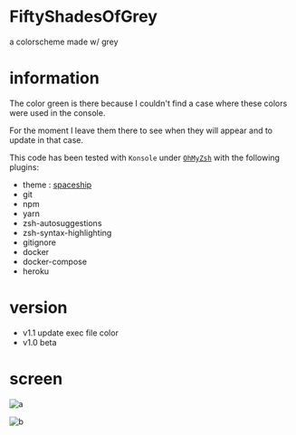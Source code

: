 # FiftyShadesOfGrey
a colorscheme made w/ grey

# information
The color green is there because I couldn't find a case where these colors were used in the console.

For the moment I leave them there to see when they will appear and to update in that case.

This code has been tested with `Konsole` under [`OhMyZsh`](https://ohmyz.sh/) with the following plugins:
- theme : [spaceship](https://github.com/denysdovhan/spaceship-prompt)
- git 
- npm 
- yarn 
- zsh-autosuggestions 
- zsh-syntax-highlighting 
- gitignore 
- docker 
- docker-compose 
- heroku

# version
- v1.1 update exec file color
- v1.0 beta

# screen

![a](https://github.com/bouteillerAlan/FiftyShadesOfGrey/blob/main/assets/Screenshot_20210324_204517.png)

![b](https://github.com/bouteillerAlan/FiftyShadesOfGrey/blob/main/assets/Screenshot_20210324_204607.png)
